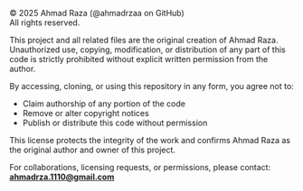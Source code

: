© 2025 Ahmad Raza (@ahmadrzaa on GitHub)  
All rights reserved.

This project and all related files are the original creation of Ahmad Raza.  
Unauthorized use, copying, modification, or distribution of any part of this code is strictly prohibited without explicit written permission from the author.

By accessing, cloning, or using this repository in any form, you agree not to:
- Claim authorship of any portion of the code
- Remove or alter copyright notices
- Publish or distribute this code without permission

This license protects the integrity of the work and confirms Ahmad Raza as the original author and owner of this project.

For collaborations, licensing requests, or permissions, please contact: **ahmadrza.1110@gmail.com**
